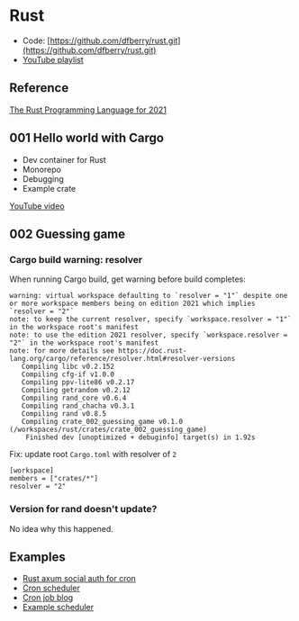 # Rust

* Code: [https://github.com/dfberry/rust.git](https://github.com/dfberry/rust.git)
* [YouTube playlist](https://www.youtube.com/playlist?list=PLAQX7qAUlTDh6RoD-S8HhJdSF0mEEXuYV)

## Reference

[The Rust Programming Language for 2021](https://www.amazon.com/gp/aw/d/1718503105/)

## 001 Hello world with Cargo

* Dev container for Rust
* Monorepo 
* Debugging
* Example crate

[YouTube video](https://youtu.be/uEPa3lWKPMs)

## 002 Guessing game

### Cargo build warning: resolver

When running Cargo build, get warning before build completes:

```
warning: virtual workspace defaulting to `resolver = "1"` despite one or more workspace members being on edition 2021 which implies `resolver = "2"`
note: to keep the current resolver, specify `workspace.resolver = "1"` in the workspace root's manifest
note: to use the edition 2021 resolver, specify `workspace.resolver = "2"` in the workspace root's manifest
note: for more details see https://doc.rust-lang.org/cargo/reference/resolver.html#resolver-versions
   Compiling libc v0.2.152
   Compiling cfg-if v1.0.0
   Compiling ppv-lite86 v0.2.17
   Compiling getrandom v0.2.12
   Compiling rand_core v0.6.4
   Compiling rand_chacha v0.3.1
   Compiling rand v0.8.5
   Compiling crate_002_guessing_game v0.1.0 (/workspaces/rust/crates/crate_002_guessing_game)
    Finished dev [unoptimized + debuginfo] target(s) in 1.92s
```

Fix: update root `Cargo.toml` with resolver of `2`

```
[workspace]
members = ["crates/*"]
resolver = "2"
```

### Version for rand doesn't update?

No idea why this happened. 

## Examples

* [Rust axum social auth for cron](https://github.com/Cucharoth/crono-server)
* [Cron scheduler](https://crates.io/crates/tokio-cron-scheduler)
* [Cron job blog](https://tpbabparn.medium.com/feasibility-of-implementing-cronjob-with-rust-programming-language-186eaed0a7d8)
* [Example scheduler](https://github.com/IgnisDa/ryot/blob/main/crates/background/src/lib.rs)
